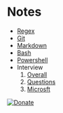# Notes

* [Regex](notes/regex.md)
* [Git](notes/git.md)
* [Markdown](notes/markdown.md)
* [Bash](notes/bash.md)
* [Powershell](notes/powershell.md)
* Interview
    1. [Overall](notes/interview/Overall.md)
    2. [Questions](notes/interview/Questions.md)
    3. [Microsft](notes/interview/MicrosftInternship.md)

[![Donate](https://www.buymeacoffee.com/assets/img/custom_images/orange_img.png)](https://buymeacoff.ee/XrTW5YQDy)